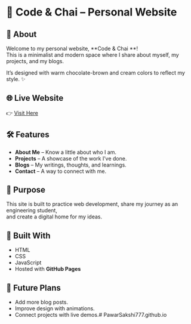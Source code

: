 # 🌸 Code & Chai – Personal Website

## 📌 About
Welcome to my personal website, **Code & Chai **!  
This is a minimalist and modern space where I share about myself, my projects, and my blogs.  

It’s designed with warm chocolate-brown and cream colors to reflect my style. ✨

## 🌐 Live Website
👉 [Visit Here](https://pawarsakshi777.github.io/)

## 🛠 Features
- **About Me** – Know a little about who I am.  
- **Projects** – A showcase of the work I’ve done.  
- **Blogs** – My writings, thoughts, and learnings.  
- **Contact** – A way to connect with me.  

## 🎯 Purpose
This site is built to practice web development, share my journey as an engineering student,  
and create a digital home for my ideas.

## 🚀 Built With
- HTML  
- CSS  
- JavaScript  
- Hosted with **GitHub Pages**

## 📖 Future Plans
- Add more blog posts.  
- Improve design with animations.  
- Connect projects with live demos.# PawarSakshi777.github.io